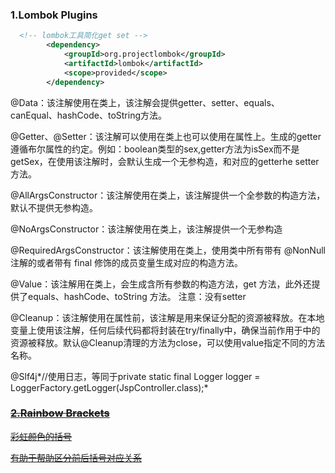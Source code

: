 ### 1.Lombok Plugins

~~~ xml
  <!-- lombok工具简化get set -->
        <dependency>
            <groupId>org.projectlombok</groupId>
            <artifactId>lombok</artifactId>
            <scope>provided</scope>
        </dependency>
~~~



@Data：该注解使用在类上，该注解会提供getter、setter、equals、canEqual、hashCode、toString方法。

@Getter、@Setter：该注解可以使用在类上也可以使用在属性上。生成的getter遵循布尔属性的约定。例如：boolean类型的sex,getter方法为isSex而不是getSex，在使用该注解时，会默认生成一个无参构造，和对应的getterhe setter方法。

@AllArgsConstructor：该注解使用在类上，该注解提供一个全参数的构造方法，默认不提供无参构造。

@NoArgsConstructor：该注解使用在类上，该注解提供一个无参构造

@RequiredArgsConstructor：该注解使用在类上，使用类中所有带有 @NonNull 注解的或者带有 final 修饰的成员变量生成对应的构造方法。

@Value：该注解用在类上，会生成含所有参数的构造方法，get 方法，此外还提供了equals、hashCode、toString 方法。
注意：没有setter

@Cleanup：该注解使用在属性前，该注解是用来保证分配的资源被释放。在本地变量上使用该注解，任何后续代码都将封装在try/finally中，确保当前作用于中的资源被释放。默认@Cleanup清理的方法为close，可以使用value指定不同的方法名称。


@Slf4j*//使用日志，等同于private static final Logger logger = LoggerFactory.getLogger(JspController.class);*

### <u><u>~~2.**Rainbow Brackets**~~</u>

<u>~~彩虹颜色的括号~~</u>

<u>~~有助于帮助区分前后括号对应关系~~</u>